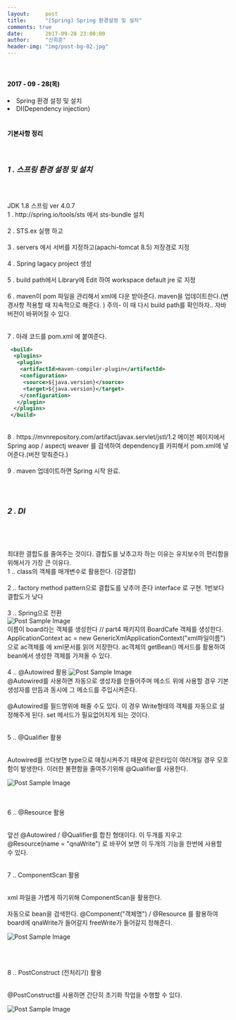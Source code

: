 ```yaml
---
layout:     post
title:      "[Spring] Spring 환경설정 및 설치"
comments: true
date:       2017-09-28 23:00:00
author:     "신희준"
header-img: "img/post-bg-02.jpg"
---
```

<br>
<H4 style ="font-weight:bold; color : black">2017 - 09 - 28(목)</H4>
<li>Spring 환경 설정 및 설치</li>
<li>DI(Dependency injection) </li>


<br>
<H4 style ="font-weight:bold; color:black;">기본사항 정리</H4>
<br>

<h5 style = "font-size: 17px; font-weight : bold;">1 . 스프링 환경 설정 및 설치</h5>
<br>
<p>
JDK 1.8 스프링 ver 4.0.7
<br>
1 .  http://spring.io/tools/sts 에서 sts-bundle 설치
<br><br>
2 .  STS.ex 실행 하고
<br><br>
3 .  servers 에서 서버를 지정하고(apachi-tomcat 8.5) 저장경로 지정
<br><br>
4 . Spring lagacy project 생성
<br><br>
5 . build path에서 Library에 Edit 하여 workspace default jre 로 지정
<br><br>
6 . maven이 pom 파일을 관리해서 xml에 다운 받아준다. maven을 업데이트한다.(변경사항 적용할 때 지속적으로 해준다. ) 주의- 이 때 다시 build path를 확인하자.. 자바버전이 바뀌어질 수 있다.
<br><br>

7 . 아래 코드를 pom.xml 에 붙여준다.
</p>

~~~xml
 <build>
  <plugins>
   <plugin>
    <artifactId>maven-compiler-plugin</artifactId>
    <configuration>
     <source>${java.version}</source>
     <target>${java.version}</target>
    </configuration>
   </plugin>
  </plugins>
 </build>
~~~
<br>
8 . https://mvnrepository.com/artifact/javax.servlet/jstl/1.2 메이븐 페이지에서 Spring aop / aspectj weaver 를 검색하여 dependency를 카피해서 pom.xml에 넣어준다.(버전 맞춰준다.)
<br><br>
9 . maven 업데이트하면 Spring 시작 완료.

<br><br>
<h5 style = "font-size: 17px; font-weight : bold;">2 . DI</h5>
<br>
<br>
<p>
최대한 결합도를 줄여주는 것이다. 결합도를 낮추고자 하는 이유는 유지보수의 편리함을 위해서가 가장 큰 이유다.
<br>
1 .. class의 객체를 매개변수로 활용한다. (강결합)
<br><br>
2 .. factory method pattern으로 결합도를 낮추어 준다 interface 로 구현. 1번보다 결합도가 낮다<br><br>
3 .. Spring으로 전환  <br>


 <img src="{{ site.baseurl }}/img/spring3.JPG" alt="Post Sample Image">


<br>
이름이 board라는 객체를 생성한다 // part4 패키지의 BoardCafe 객체를 생성한다.
<br>ApplicationContext ac = new GenericXmlApplicationContext("xml파일이름")으로 ac객체를 에 xml문서를 읽어 저장한다. ac객체의 getBean() 메서드를 활용하여 bean에서 생성한 객체를 가져올 수 있다.
<br><br>
4 .. @Autowired 활용



 <img src="{{ site.baseurl }}/img/spring4.JPG" alt="Post Sample Image">

<br>
@Autowired를 사용하면 자동으로 생성자를 만들어주며 메소드 위에 사용할 경우 기본 생성자를 만듬과 동시에 그 메소드를 주입시켜준다.<br><br>
@Autowired를 필드명위에 해줄 수도 있다. 이 경우 Write형태의 객체를 자동으로 설정해주게 된다. set 메서드가 필요없어지게 되는 것이다.
<br><br>

5 .. @Qualifier 활용<br><br>

Autowired를 쓰다보면 type으로 매칭시켜주기 때문에 같은타입이 여러개일 경우 모호함이 발생한다. 이러한 불편함을 줄여주기위해 @Qualifier를 사용한다.

 <img src="{{ site.baseurl }}/img/spring5.JPG" alt="Post Sample Image">

<br><br>
6 .. @Resource 활용<br><br>

앞선 @Autowired / @Qualifier를 합친 형태이다. 이 두개를 지우고 @Resource(name = "qnaWrite") 로 바꾸어 보면 이 두개의 기능을 한번에 사용할 수 있다.
<br><br>

7 .. ComponentScan 활용<br><br>

xml 파일을 가볍게 하기위해 ComponentScan을 활용한다. <br><br>
자동으로 bean을 검색한다. @Component("객체명") / @Resource 를 활용하여 board에 qnaWrite가 들어갈지 freeWrite가 들어갈지 정해준다.

</p>


 <img src="{{ site.baseurl }}/img/spring8.JPG" alt="Post Sample Image">


<br><br>

8 .. PostConstruct (전처리기) 활용<br><br>

@PostConstruct를 사용하면 간단히 초기화 작업을 수행할 수 있다.


 <img src="{{ site.baseurl }}/img/spring9.JPG" alt="Post Sample Image">
